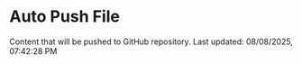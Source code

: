# Auto Push File

Content that will be pushed to GitHub repository.
Last updated: 08/08/2025, 07:42:28 PM